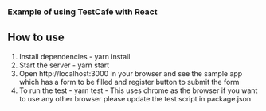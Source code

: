 ### Example of using TestCafe with React

## How to use
1. Install dependencies - yarn install
2. Start the server - yarn start
3. Open http://localhost:3000 in your browser and see the sample app which has a form to be filled and register button to submit the form
4. To run the test - yarn test - This uses chrome as the browser if you want to use any other browser please update the test script in package.json
